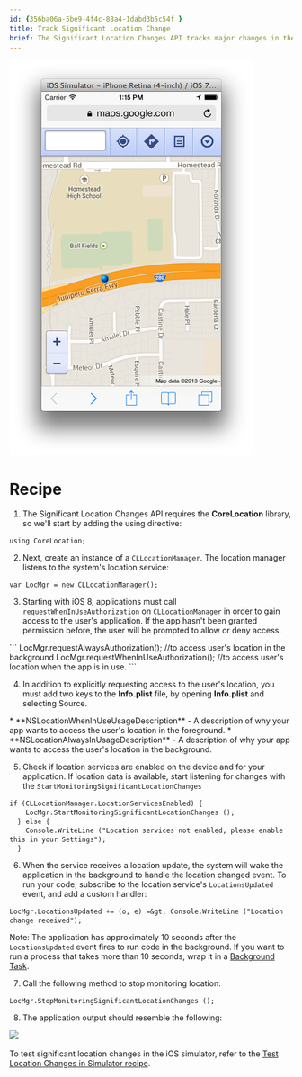 ```yaml
---
id: {356ba06a-5be9-4f4c-88a4-1dabd3b5c54f }  
title: Track Significant Location Change  
brief: The Significant Location Changes API tracks major changes in the user's location by keeping track of changes in cell towers. This API requires a device with a cellular radio.  
---
```


[ ![](Images/01.png)](Images/01.png)

# Recipe

1. The Significant Location Changes API requires the **CoreLocation** library, so we'll start by adding the using directive: 
```
using CoreLocation;
```

<ol start="2">
  <li>Next, create an instance of a <code>CLLocationManager</code>. The location manager listens to the system's location service: </li>
</ol>

```
var LocMgr = new CLLocationManager();
```

<ol start="3">
  <li>Starting with iOS 8, applications must call <code>requestWhenInUseAuthorization</code> on <code>CLLocationManager</code> in order to gain access to the user's application. If the app hasn't been granted permission before, the user will be prompted to allow or deny access.</li>
</ol>
```
  LocMgr.requestAlwaysAuthorization(); //to access user's location in the background
  LocMgr.requestWhenInUseAuthorization(); //to access user's location when the app is in use.
```
<ol start="4">
  <li>In addition to explicitly requesting access to the user's location, you must add two keys to the <strong>Info.plist</strong> file, by opening <strong>Info.plist</strong> and selecting <span class="UIItem">Source</span>. </li>
</ol>
* **NSLocationWhenInUseUsageDescription** - A description of why your app wants to access the user's location in the foreground.
* **NSLocationAlwaysInUsageDescription** - A description of why your app wants to access the user's location in the background.

<ol start="5">
  <li>Check if location services are enabled on the device and for your application. If location data is available, start listening for changes with the <code>StartMonitoringSignificantLocationChanges</code></li>
</ol>

```
if (CLLocationManager.LocationServicesEnabled) {
    LocMgr.StartMonitoringSignificantLocationChanges ();
  } else {
    Console.WriteLine ("Location services not enabled, please enable this in your Settings");
  }
```

<ol start="6">
  <li>When the service receives a location update, the system will wake the application in the background to handle the location changed event. To run your code, subscribe to the location service's <code>LocationsUpdated</code> event, and add a custom handler: </li>
</ol>

```
LocMgr.LocationsUpdated += (o, e) =&gt; Console.WriteLine ("Location change received");
```
  <div class="note">Note:  The application has approximately 10 seconds after the <code>LocationsUpdated</code> event fires to run code in the background. If you want to run a process that takes more than 10 seconds, wrap it in a <a href="/guides/cross-platform/application_fundamentals/backgrounding/part_3_ios_backgrounding_techniques/ios_backgrounding_with_tasks" target="_blank">Background Task</a>.</div>

<ol start="7">
  <li>Call the following method to stop monitoring location: </li>
</ol>

```
LocMgr.StopMonitoringSignificantLocationChanges ();
```

<ol start="8">
  <li>The application output should resemble the following: </li>
</ol>

![]("Images/02.png")

To test significant location changes in the iOS simulator, refer to the <a href="recipes/ios/multitasking/test_location_changes_in_simulator" target="_blank">Test Location Changes in Simulator recipe</a>.